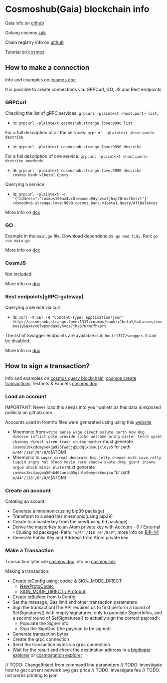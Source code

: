 # Cosmoshub(Gaia) blockchain info

Gaia info on [github](https://github.com/cosmos/gaia)

Golang cosmos [sdk](https://pkg.go.dev/github.com/cosmos/cosmos-sdk)

Chain registry info on [github](https://github.com/cosmos/chain-registry)

Tutorial on [cosmos](https://docs.cosmos.network/master/run-node/txs.html)

## How to make a connection

Info and examples on [cosmos doc](https://docs.cosmos.network/v0.46/run-node/interact-node.html#using-grpc)

It is possible to create connections via: GRPCurl, GO, JS and Rest endpoints

### GRPCurl

Checking the list of gRPC services: `grpcurl -plaintext <host:port> list`,

* ie: `grpcurl -plaintext cosmoshub.strange.love:9090 list`

For a full description of all the services: `grpcurl -plaintext <host:port> describe`

* ie: `grpcurl -plaintext cosmoshub.strange.love:9090 describe`

For a full description of one service: `grpcurl -plaintext <host:port> describe <method>`

* ie: `grpcurl -plaintext cosmoshub.strange.love:9090 describe cosmos.bank.v1beta1.Query`

Querying a service

* ie: `grpcurl -plaintext -d '{"address":"cosmos196ax4vc0lwpxndu9dyhvca7jhxp70rmcfhxsrt"}' cosmoshub.strange.love:9090 cosmos.bank.v1beta1.Query/AllBalances`

More info on [doc](https://docs.cosmos.network/v0.46/run-node/interact-node.html#grpcurl)

### GO

Example in the `main.go` file. Download dependencies: `go mod tidy`. Run: `go run main.go`

More info on [doc](https://docs.cosmos.network/v0.46/run-node/interact-node.html#programmatically-via-go)

### CosmJS

Not included.

More info on [doc](https://docs.cosmos.network/v0.46/run-node/interact-node.html#cosmjs)

### Rest endpoints(gRPC-gateway)

Querying a service via curl.

* ie: `curl -X GET -H "Content-Type: application/json" http://cosmoshub.strange.love:1317/cosmos/bank/v1beta1/balances/cosmos196ax4vc0lwpxndu9dyhvca7jhxp70rmcfhxsrt`

The list of Swagger endpoints are available is in `host:1317/swagger`. It can be disabled.

More info on [doc](https://docs.cosmos.network/v0.46/run-node/interact-node.html#using-the-rest-endpoints)

## How to sign a transaction?

Info and examples on [cosmos query blockchain](https://docs.cosmos.network/master/run-node/txs.html), [cosmos create transactions](https://github.com/cosmos/cosmos-sdk/blob/main/docs/run-node/txs.md)
Testnets & Faucets [cosmos doc](https://github.com/cosmos/testnets)

### Load an account

IMPORTANT: Never load this seeds into your wallets as this data is exposed publicly on github.com

Accounts used in from/to files were generated using using this [website](https://iancoleman.io/bip39)

* Mnemonic from `write sense wage direct salute north now dog divorce inflict pole provide spike welcome bring sister fetch upset chimney direct siren trash cruise mother` must generate `cosmos19kzdcmysekqu926fwdcjg5pdqlx3saujcldys5` for path `m/44'/118'/0'/0/0`(ATOM)
* Mnemonic to `sugar cereal decorate hip jelly choose milk cave rally liquid angry hat blood movie rare shadow skate drop giant insane argue shock mimic plate` must generate `cosmos1kc4zwgea50n6404untq05qsnlx9wayceknujcu` for path `m/44'/118'/0'/0/0`(ATOM)
  
### Create an account

Creating an acount:

* Generate a mnemonic(using bip39 package)
* Transform to a seed this mnemonic(using bip39)
* Create to a masterkey from the seed(using hd package)
* Derive the masterkey to an Atom private key with Account - 0 / External - 0(using hd package). Path: `"m/44'/118'/0'/0/0"`, more info on [BIP-44](https://github.com/bitcoin/bips/blob/master/bip-0044.mediawiki#change)
* Generate Public Key and Address from Atom private key

### Make a Transaction

Transaction lyfecicle [cosmos doc](https://docs.cosmos.network/master/basics/tx-lifecycle.html)
Info on [cosmos sdk](https://docs.cosmos.network/master/core/transactions.html#transaction-generation)

Making a transaction:

* Create txConfig using: codec & SIGN_MODE_DIRECT
  * [NewProtoCodec](https://pkg.go.dev/github.com/cosmos/cosmos-sdk@v0.46.0/codec#ProtoCodec)
  * [SIGN_MODE_DIRECT / Protobuf](https://docs.cosmos.network/master/core/transactions.html#sign-mode-direct-preferred)
* Create txBuilder from txConfig
* Set the message, Gas limit and other transaction parameters
* Sign the transaction(The API requires us to first perform a round of SetSignatures() with empty signatures, only to populate SignerInfos, and a second round of SetSignatures() to actually sign the correct payload):
  * Populate the SignerInfo
  * Sign the SignDoc (the payload to be signed)
* Generate transaction bytes
* Create the grpc connection
* Send the transaction bytes via grpc connection
* Wait for the result and check the destination address in a [bigdipper explorer](https://testnet.cosmos.bigdipper.live/) or [cosmostation explorer](https://cosmoshub-testnet.mintscan.io/cosmoshub-testnet)

// TODO: Change/Inject from command line parameters
// TODO: investigate how to get current network avg gas price
// TODO: investigate fee
// TODO: not works printing to json